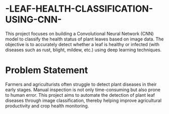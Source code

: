 # -LEAF-HEALTH-CLASSIFICATION-USING-CNN-

This project focuses on building a Convolutional Neural Network (CNN) model to classify the health status of plant leaves based on image data. The objective is to accurately detect whether a leaf is healthy or infected (with diseases such as rust, blight, mildew, etc.) using deep learning techniques.

# Problem Statement
Farmers and agriculturists often struggle to detect plant diseases in their early stages. Manual inspection is not only time-consuming but also prone to human error. This project aims to automate the detection of plant leaf diseases through image classification, thereby helping improve agricultural productivity and crop health monitoring.
